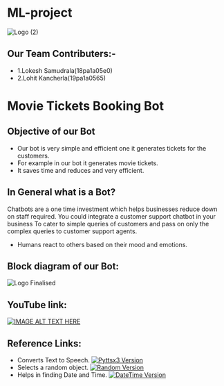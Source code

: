 # ML-project

![Logo (2)](https://user-images.githubusercontent.com/69204539/96457733-c0177580-123d-11eb-985f-b5ae16ef7575.jpeg)

## Our Team Contributers:-
  * 1.Lokesh Samudrala(18pa1a05e0)
  * 2.Lohit Kancherla(19pa1a0565)
  
# Movie Tickets Booking Bot
## Objective of our Bot
  * Our bot is very simple and efficient one it generates tickets for the customers.
  * For example in our bot it generates movie tickets.
  * It saves time and reduces and very efficient.


## In General what is a Bot?
  Chatbots are a one time investment which helps businesses reduce down on staff required.
  You could integrate a customer support chatbot in your business
  To cater to simple queries of customers and pass on only the complex queries to customer support agents.
  * Humans react to others based on their mood and emotions.

## Block diagram of our Bot:
![Logo Finalised](https://user-images.githubusercontent.com/69204539/96453769-93ad2a80-1238-11eb-8b88-a696c400e9f2.png)

## YouTube link:
[![IMAGE ALT TEXT HERE](https://img.youtube.com/vi/HKOlvHxlFvA/0.jpg)](https://www.youtube.com/watch?v=HKOlvHxlFvA)


## Reference Links:
* Converts Text to Speech.
[![Pyttsx3 Version](https://img.shields.io/badge/pyttsx3-2.90-green)](https://pypi.org/project/pyttsx3/)
* Selects a random object.
[![Random Version](https://img.shields.io/badge/random-1.0.1-blue)](https://pypi.org/project/random2/)
* Helps in finding Date and Time. 
[![DateTime Version](https://img.shields.io/badge/datetime-4.3-red)](https://pypi.org/project/datetime/) 
